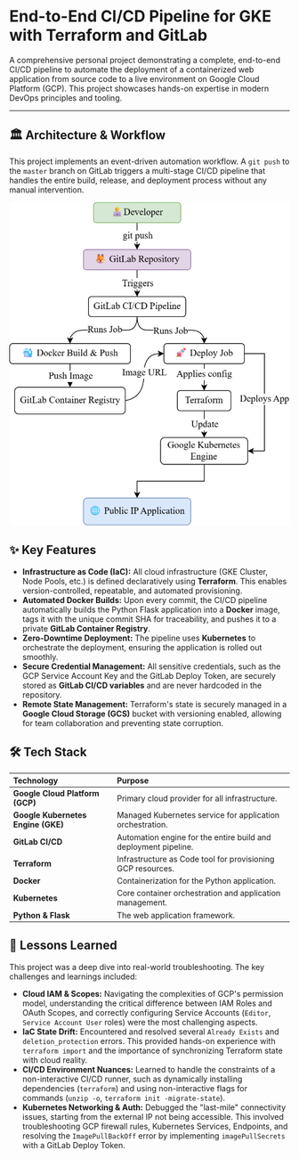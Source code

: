 # End-to-End CI/CD Pipeline for GKE with Terraform and GitLab

A comprehensive personal project demonstrating a complete, end-to-end CI/CD pipeline to automate the deployment of a containerized web application from source code to a live environment on Google Cloud Platform (GCP). This project showcases hands-on expertise in modern DevOps principles and tooling.

---

## 🏛️ Architecture & Workflow

This project implements an event-driven automation workflow. A `git push` to the `master` branch on GitLab triggers a multi-stage CI/CD pipeline that handles the entire build, release, and deployment process without any manual intervention.

![Devops-project-workflow](./fig/devops-project.png)

## ✨ Key Features

* **Infrastructure as Code (IaC):** All cloud infrastructure (GKE Cluster, Node Pools, etc.) is defined declaratively using **Terraform**. This enables version-controlled, repeatable, and automated provisioning.
* **Automated Docker Builds:** Upon every commit, the CI/CD pipeline automatically builds the Python Flask application into a **Docker** image, tags it with the unique commit SHA for traceability, and pushes it to a private **GitLab Container Registry**.
* **Zero-Downtime Deployment:** The pipeline uses **Kubernetes** to orchestrate the deployment, ensuring the application is rolled out smoothly.
* **Secure Credential Management:** All sensitive credentials, such as the GCP Service Account Key and the GitLab Deploy Token, are securely stored as **GitLab CI/CD variables** and are never hardcoded in the repository.
* **Remote State Management:** Terraform's state is securely managed in a **Google Cloud Storage (GCS)** bucket with versioning enabled, allowing for team collaboration and preventing state corruption.

## 🛠️ Tech Stack

| Technology | Purpose |
| :--- | :--- |
| **Google Cloud Platform (GCP)** | Primary cloud provider for all infrastructure. |
| **Google Kubernetes Engine (GKE)** | Managed Kubernetes service for application orchestration. |
| **GitLab CI/CD** | Automation engine for the entire build and deployment pipeline. |
| **Terraform** | Infrastructure as Code tool for provisioning GCP resources. |
| **Docker** | Containerization for the Python application. |
| **Kubernetes** | Core container orchestration and application management. |
| **Python & Flask** | The web application framework. |

## 📖 Lessons Learned

This project was a deep dive into real-world troubleshooting. The key challenges and learnings included:
* **Cloud IAM & Scopes:** Navigating the complexities of GCP's permission model, understanding the critical difference between IAM Roles and OAuth Scopes, and correctly configuring Service Accounts (`Editor`, `Service Account User` roles) were the most challenging aspects.
* **IaC State Drift:** Encountered and resolved several `Already Exists` and `deletion_protection` errors. This provided hands-on experience with `terraform import` and the importance of synchronizing Terraform state with cloud reality.
* **CI/CD Environment Nuances:** Learned to handle the constraints of a non-interactive CI/CD runner, such as dynamically installing dependencies (`terraform`) and using non-interactive flags for commands (`unzip -o`, `terraform init -migrate-state`).
* **Kubernetes Networking & Auth:** Debugged the "last-mile" connectivity issues, starting from the external IP not being accessible. This involved troubleshooting GCP firewall rules, Kubernetes Services, Endpoints, and resolving the `ImagePullBackOff` error by implementing `imagePullSecrets` with a GitLab Deploy Token.
